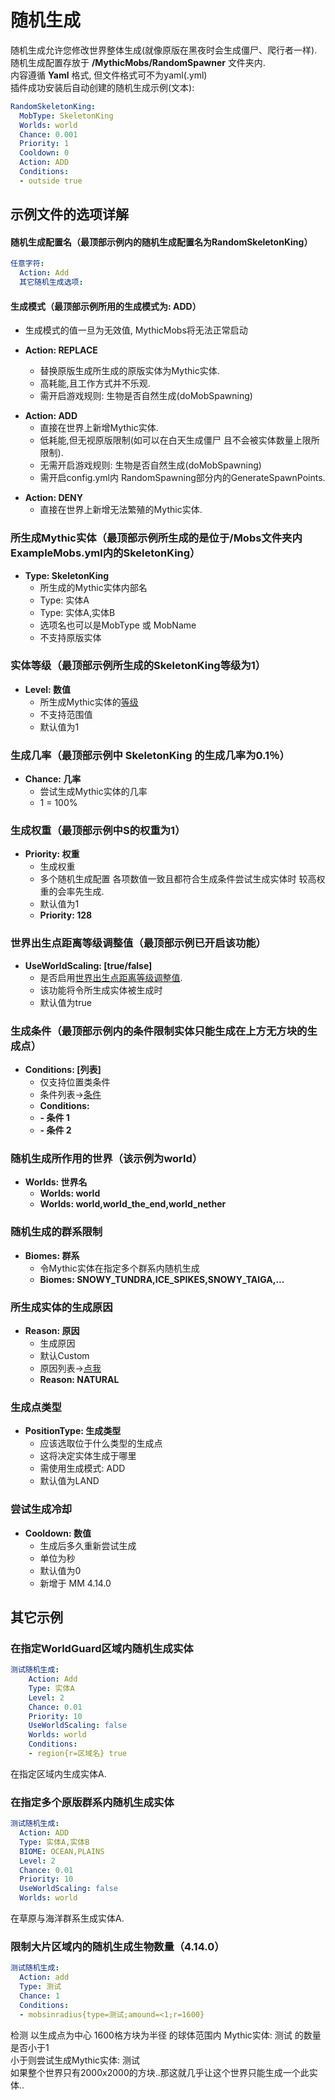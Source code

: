 随机生成
===================

随机生成允许您修改世界整体生成(就像原版在黑夜时会生成僵尸、爬行者一样).  
随机生成配置存放于 **/MythicMobs/RandomSpawner** 文件夹内.  
内容遵循 **Yaml** 格式, 但文件格式可不为yaml(.yml)  
插件成功安装后自动创建的随机生成示例(文本):
```yaml
RandomSkeletonKing:
  MobType: SkeletonKing
  Worlds: world
  Chance: 0.001
  Priority: 1
  Cooldown: 0
  Action: ADD
  Conditions:
  - outside true
```

示例文件的选项详解
-----------------

#### 随机生成配置名（最顶部示例内的随机生成配置名为RandomSkeletonKing）

```yaml
任意字符:
  Action: Add
  其它随机生成选项:
```

#### 生成模式（最顶部示例所用的生成模式为: ADD）

-   生成模式的值一旦为无效值, MythicMobs将无法正常启动

-   **Action: REPLACE**
    -   替换原版生成所生成的原版实体为Mythic实体.
    -   高耗能,且工作方式并不乐观.
    -   需开启游戏规则: 生物是否自然生成(doMobSpawning)
        
        

<!-- -->

-   **Action: ADD**
    -   直接在世界上新增Mythic实体.
    -   低耗能,但无视原版限制(如可以在白天生成僵尸 且不会被实体数量上限所限制).
    -   无需开启游戏规则: 生物是否自然生成(doMobSpawning)
    -   需开启config.yml内 RandomSpawning部分内的GenerateSpawnPoints.

<!-- -->

-   **Action: DENY**
    -   直接在世界上新增无法繁殖的Mythic实体.

### 所生成Mythic实体（最顶部示例所生成的是位于/Mobs文件夹内 ExampleMobs.yml内的SkeletonKing）
-   **Type: SkeletonKing**
    -   所生成的Mythic实体内部名
    -   Type: 实体A
    -   Type: 实体A,实体B
    -   选项名也可以是MobType 或 MobName
    -   不支持原版实体

### 实体等级（最顶部示例所生成的SkeletonKing等级为1）

-   **Level: 数值**
    -   所生成Mythic实体的[等级](/实体/等级)
    -   不支持范围值
    -   默认值为1

### 生成几率（最顶部示例中 SkeletonKing 的生成几率为0.1％）

-   **Chance: 几率**
    -   尝试生成Mythic实体的几率
    -   1 = 100%

### 生成权重（最顶部示例中S的权重为1）

-   **Priority: 权重**
    -   生成权重
    -   多个随机生成配置 各项数值一致且都符合生成条件尝试生成实体时
        较高权重的会率先生成.
    -   默认值为1
    -   **Priority: 128**

### 世界出生点距离等级调整值（最顶部示例已开启该功能）

-   **UseWorldScaling: \[true/false\]**
    -   是否启用[世界出生点距离等级调整值](实体/等级).
    -   该功能将令所生成实体被生成时
    -   默认值为true

### 生成条件（最顶部示例内的条件限制实体只能生成在上方无方块的生成点）

-   **Conditions: \[列表\]**
    -   仅支持位置类条件
    -   条件列表->[条件](/技能/条件)
    -   **Conditions:**
    -   **- 条件 1**
    -   **- 条件 2**

### 随机生成所作用的世界（该示例为world）

-   **Worlds: 世界名**
    -   **Worlds: world**
    -   **Worlds: world,world\_the\_end,world\_nether**

### 随机生成的群系限制

-   **Biomes: 群系**
    -   令Mythic实体在指定多个群系内随机生成
    -   **Biomes: SNOWY\_TUNDRA,ICE\_SPIKES,SNOWY\_TAIGA,...**

### 所生成实体的生成原因

-   **Reason: 原因**
    -   生成原因
    -   默认Custom
    -   原因列表->[点我](https://hub.spigotmc.org/javadocs/bukkit/org/bukkit/event/entity/CreatureSpawnEvent.SpawnReason.html)
    -   **Reason: NATURAL**

### 生成点类型

-   **PositionType: 生成类型**
    -   应该选取位于什么类型的生成点
    -   这将决定实体生成于哪里
    -   需使用生成模式: ADD
    -   默认值为LAND

### 尝试生成冷却

-   **Cooldown: 数值**
    -   生成后多久重新尝试生成
    -   单位为秒
    -   默认值为0
    -   新增于 MM 4.14.0

其它示例
---------------

### 在指定WorldGuard区域内随机生成实体

```yml
测试随机生成:
    Action: Add
    Type: 实体A
    Level: 2
    Chance: 0.01
    Priority: 10
    UseWorldScaling: false
    Worlds: world
    Conditions:
    - region{r=区域名} true
```

在指定区域内生成实体A.

### 在指定多个原版群系内随机生成实体

```yml
测试随机生成:
  Action: ADD
  Type: 实体A,实体B
  BIOME: OCEAN,PLAINS
  Level: 2
  Chance: 0.01
  Priority: 10
  UseWorldScaling: false
  Worlds: world
```

在草原与海洋群系生成实体A.

### 限制大片区域内的随机生成生物数量（4.14.0）

```yml
测试随机生成:
  Action: add
  Type: 测试
  Chance: 1
  Conditions:
  - mobsinradius{type=测试;amound=<1;r=1600}
```

检测 以生成点为中心 1600格方块为半径 的球体范围内
Mythic实体: 测试 的数量是否小于1  
小于则尝试生成Mythic实体: 测试  
如果整个世界只有2000x2000的方块..那这就几乎让这个世界只能生成一个此实体..